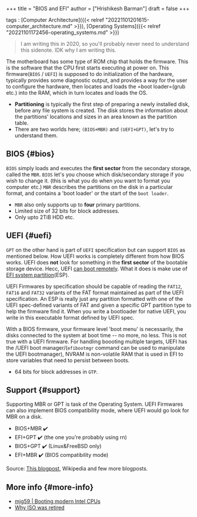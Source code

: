 +++
title = "BIOS and EFI"
author = ["Hrishikesh Barman"]
draft = false
+++

tags
: [Computer Architecture]({{< relref "20221101201615-computer_architecture.md" >}}), [Operating Systems]({{< relref "20221101172456-operating_systems.md" >}})

> I am writing this in 2020, so you'll probably never need to understand this sidenote. IDK why I am writing this.

The motherboard has some type of ROM chip that holds the firmware. This is the software that the CPU first starts executing at power on. This firmware(`BIOS` / `UEFI`) is supposed to do initialization of the hardware, typically provides some diagnostic output, and provides a way for the user to configure the hardware, then locates and loads the =boot loader=(grub etc.) into the RAM, which in turn locates and loads the OS.

-   **Partitioning** is typically the first step of preparing a newly installed disk, before any file system is created. The disk stores the information about the partitions' locations and sizes in an area known as the partition table.
-   There are two worlds here; `(BIOS+MBR)` and `(UEFI+GPT)`, let's try to understand them.


## BIOS {#bios}

`BIOS` simply loads and executes the **first sector** from the secondary storage, called the `MBR`. `BIOS` let's you choose which disk/secondary storage if you wish to change it. (this is what you do when you want to format you computer etc.) `MBR` describes the partitions on the disk in a particular format, and contains a 'boot loader' or the start of the `boot loader`.

-   `MBR` also only supports up to **four** primary partitions.
-   Limited size of 32 bits for block addresses.
-   Only upto 2TiB HDD etc.


## UEFI {#uefi}

`GPT` on the other hand is part of `UEFI` specification but can support `BIOS` as mentioned below. How UEFI works is completely different from how BIOS works. UEFI does **not** look for something in the **first sector** of the bootable storage device. Hecc, UEFI [can boot remotely](https://en.wikipedia.org/wiki/Preboot_Execution_Environment). What it does is make use of [EFI system partition](https://en.wikipedia.org/wiki/EFI_system_partition)(ESP).

UEFI Firmwares by specification should be capable of reading the `FAT12`, `FAT16` and `FAT32` variants of the FAT format maintained as part of the UEFI specification. An ESP is really just any partition formatted with one of the UEFI spec-defined variants of FAT and given a specific GPT partition type to help the firmware find it. When you write a bootloader for native UEFI, you write in this executable format defined by UEFI spec.

With a BIOS firmware, your firmware level 'boot menu' is necessarily, the disks connected to the system at boot time -- no more, no less. This is not true with a UEFI firmware. For handling boooting multiple targets, UEFI has the /UEFI boot manager/(`efibootmgr` command can be used to manipulate the UEFI bootmanager), NVRAM is non-volatile RAM that is used in EFI to store variables that need to persist between boots.

-   64 bits for block addresses in `GTP`.


## Support {#support}

Supporting MBR or GPT is task of the Operating System. UEFI Firmwares can also implement BIOS compatibility mode, where UEFI would go look for MBR on a disk.

-   BIOS+MBR ✔️
-   EFI+GPT ✔️ (the one you're probably using rn)
-   BIOS+GPT ✔️ (Linux&amp;FreeBSD only)
-   EFI+MBR ✔️ (BIOS compatibility mode)

Source: [This blogpost](https://www.happyassassin.net/2014/01/25/uefi-boot-how-does-that-actually-work-then/), Wikipedia and few more blogposts.


## More info {#more-info}

-   [mjg59 | Booting modern Intel CPUs](https://mjg59.dreamwidth.org/66109.html)
-   [Why ISO was retired](https://bkhome.org/news/202112/why-iso-was-retired.html)
